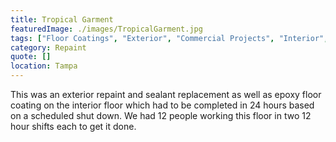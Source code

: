 ```yaml
---
title: Tropical Garment
featuredImage: ./images/TropicalGarment.jpg
tags: ["Floor Coatings", "Exterior", "Commercial Projects", "Interior", "Sealant Installation"]
category: Repaint
quote: []
location: Tampa
---
```


This was an exterior repaint and sealant replacement as well as epoxy floor coating on the interior floor which had to be completed in 24 hours based on a scheduled shut down.  We had 12 people working this floor in two 12 hour shifts each to get it done.
